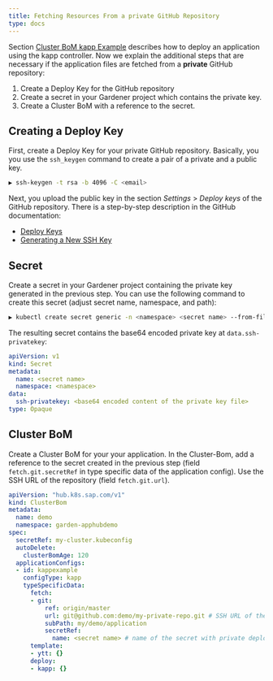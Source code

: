 ```yaml
---
title: Fetching Resources From a private GitHub Repository
type: docs
---
```


Section [Cluster BoM kapp Example](../../kapp-example/) describes how to deploy an application using the kapp controller. Now we explain the additional steps that are necessary if the application files are fetched from a **private** GitHub repository:

1. Create a Deploy Key for the GitHub repository
2. Create a secret in your Gardener project which contains the private key.
3. Create a Cluster BoM with a reference to the secret.

## Creating a Deploy Key

First, create a Deploy Key for your private GitHub repository. Basically, you you use the `ssh_keygen` command to create a pair of a private and a public key.

```zsh
▶ ssh-keygen -t rsa -b 4096 -C <email>
```

Next, you upload the public key in the section *Settings* > *Deploy keys* of the GitHub repository. There is a step-by-step description in the GitHub documentation:

- [Deploy Keys](https://docs.github.com/en/developers/overview/managing-deploy-keys#deploy-keys)  
- [Generating a New SSH Key](https://docs.github.com/en/github/authenticating-to-github/generating-a-new-ssh-key-and-adding-it-to-the-ssh-agent#generating-a-new-ssh-key)  

## Secret

Create a secret in your Gardener project containing the private key generated in the previous step. You can use the following command to create this secret (adjust secret name, namespace, and path):

```zsh
▶ kubectl create secret generic -n <namespace> <secret name> --from-file=ssh-privatekey=<path to private key>
```

The resulting secret contains the base64 encoded private key at `data.ssh-privatekey`:

```yaml
apiVersion: v1
kind: Secret
metadata:
  name: <secret name>
  namespace: <namespace>
data:
  ssh-privatekey: <base64 encoded content of the private key file>
type: Opaque
```

## Cluster BoM

Create a Cluster BoM for your your application. In the Cluster-Bom, add a reference to the secret created in the previous step (field `fetch.git.secretRef` in type specific data of the application config). Use the SSH URL of the repository (field `fetch.git.url`).

```yaml
apiVersion: "hub.k8s.sap.com/v1"
kind: ClusterBom
metadata:
  name: demo
  namespace: garden-apphubdemo
spec:
  secretRef: my-cluster.kubeconfig
  autoDelete:
    clusterBomAge: 120
  applicationConfigs:
  - id: kappexample
    configType: kapp
    typeSpecificData:
      fetch:
      - git:
          ref: origin/master
          url: git@github.com:demo/my-private-repo.git # SSH URL of the repository
          subPath: my/demo/application
          secretRef:
            name: <secret name> # name of the secret with private deploy key
      template:
      - ytt: {}          
      deploy:
      - kapp: {}
```